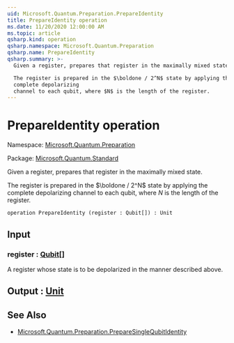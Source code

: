 ```yaml
---
uid: Microsoft.Quantum.Preparation.PrepareIdentity
title: PrepareIdentity operation
ms.date: 11/20/2020 12:00:00 AM
ms.topic: article
qsharp.kind: operation
qsharp.namespace: Microsoft.Quantum.Preparation
qsharp.name: PrepareIdentity
qsharp.summary: >-
  Given a register, prepares that register in the maximally mixed state.

  The register is prepared in the $\boldone / 2^N$ state by applying the
  complete depolarizing
  channel to each qubit, where $N$ is the length of the register.
---
```


# PrepareIdentity operation

Namespace: [Microsoft.Quantum.Preparation](xref:Microsoft.Quantum.Preparation)

Package: [Microsoft.Quantum.Standard](https://nuget.org/packages/Microsoft.Quantum.Standard)


Given a register, prepares that register in the maximally mixed state.The register is prepared in the $\boldone / 2^N$ state by applying thecomplete depolarizingchannel to each qubit, where $N$ is the length of the register.

```qsharp
operation PrepareIdentity (register : Qubit[]) : Unit
```


## Input

### register : [Qubit](xref:microsoft.quantum.lang-ref.qubit)[]

A register whose state is to be depolarized in the mannerdescribed above.



## Output : [Unit](xref:microsoft.quantum.lang-ref.unit)



## See Also

- [Microsoft.Quantum.Preparation.PrepareSingleQubitIdentity](xref:Microsoft.Quantum.Preparation.PrepareSingleQubitIdentity)